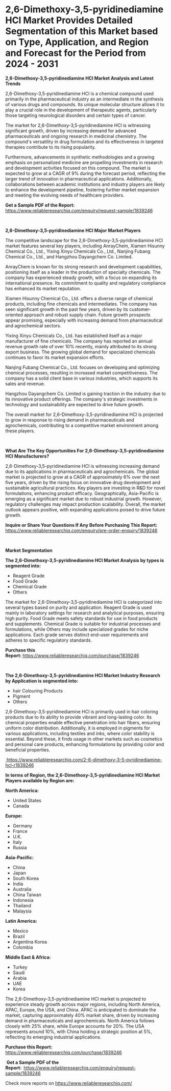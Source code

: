<p><h1>2,6-Dimethoxy-3,5-pyridinediamine HCl Market Provides Detailed Segmentation of this Market based on Type, Application, and Region and Forecast for the Period from 2024 - 2031</h1></p><p><strong>2,6-Dimethoxy-3,5-pyridinediamine HCl Market Analysis and Latest Trends</strong></p>
<p><p>2,6-Dimethoxy-3,5-pyridinediamine HCl is a chemical compound used primarily in the pharmaceutical industry as an intermediate in the synthesis of various drugs and compounds. Its unique molecular structure allows it to play a crucial role in the development of therapeutic agents, particularly those targeting neurological disorders and certain types of cancer. </p><p>The market for 2,6-Dimethoxy-3,5-pyridinediamine HCl is witnessing significant growth, driven by increasing demand for advanced pharmaceuticals and ongoing research in medicinal chemistry. The compound's versatility in drug formulation and its effectiveness in targeted therapies contribute to its rising popularity. </p><p>Furthermore, advancements in synthetic methodologies and a growing emphasis on personalized medicine are propelling investments in research and development activities focused on this compound. The market is expected to grow at a CAGR of 9% during the forecast period, reflecting the larger trend of innovation in pharmaceutical applications. Additionally, collaborations between academic institutions and industry players are likely to enhance the development pipeline, fostering further market expansion and meeting the evolving needs of healthcare providers.</p></p>
<p><strong>Get a Sample PDF of the Report:&nbsp;</strong> <a href="https://www.reliableresearchiq.com/enquiry/request-sample/1839246?utm_campaign=1144&utm_medium=2&utm_source=Github&utm_content=ia&utm_term=31122024&utm_id=26-dimethoxy-35-pyridinediamine-hcl">https://www.reliableresearchiq.com/enquiry/request-sample/1839246</a></p>
<p>&nbsp;</p>
<p><strong>2,6-Dimethoxy-3,5-pyridinediamine HCl Major Market Players</strong></p>
<p><p>The competitive landscape for the 2,6-Dimethoxy-3,5-pyridinediamine HCl market features several key players, including AnrayChem, Xiamen Hisunny Chemical Co., Ltd., Yixing Xinyu Chemicals Co., Ltd., Nanjing Fubang Chemical Co., Ltd., and Hangzhou Dayangchem Co. Limited. </p><p>AnrayChem is known for its strong research and development capabilities, positioning itself as a leader in the production of specialty chemicals. The company has experienced steady growth, with a focus on expanding its international presence. Its commitment to quality and regulatory compliance has enhanced its market reputation.</p><p>Xiamen Hisunny Chemical Co., Ltd. offers a diverse range of chemical products, including fine chemicals and intermediates. The company has seen significant growth in the past few years, driven by its customer-oriented approach and robust supply chain. Future growth prospects appear promising, especially with increasing demand from pharmaceutical and agrochemical sectors.</p><p>Yixing Xinyu Chemicals Co., Ltd. has established itself as a major manufacturer of fine chemicals. The company has reported an annual revenue growth rate of over 10% recently, mainly attributed to its strong export business. The growing global demand for specialized chemicals continues to favor its market expansion efforts.</p><p>Nanjing Fubang Chemical Co., Ltd. focuses on developing and optimizing chemical processes, resulting in increased market competitiveness. The company has a solid client base in various industries, which supports its sales and revenue.</p><p>Hangzhou Dayangchem Co. Limited is gaining traction in the industry due to its innovative product offerings. The company's strategic investments in technology and sustainability are expected to drive future growth.</p><p>The overall market for 2,6-Dimethoxy-3,5-pyridinediamine HCl is projected to grow in response to rising demand in pharmaceuticals and agrochemicals, contributing to a competitive market environment among these players.</p></p>
<p>&nbsp;</p>
<p><strong>What Are The Key Opportunities For 2,6-Dimethoxy-3,5-pyridinediamine HCl Manufacturers?</strong></p>
<p><p>2,6-Dimethoxy-3,5-pyridinediamine HCl is witnessing increasing demand due to its applications in pharmaceuticals and agrochemicals. The global market is projected to grow at a CAGR of approximately 6% over the next five years, driven by the rising focus on innovative drug development and sustainable agricultural practices. Key players are investing in R&D for novel formulations, enhancing product efficacy. Geographically, Asia-Pacific is emerging as a significant market due to robust industrial growth. However, regulatory challenges may impact production scalability. Overall, the market outlook appears positive, with expanding applications poised to drive future growth.</p></p>
<p><strong>Inquire or Share Your Questions If Any Before Purchasing This Report:</strong> <a href="https://www.reliableresearchiq.com/enquiry/pre-order-enquiry/1839246?utm_campaign=1144&utm_medium=2&utm_source=Github&utm_content=ia&utm_term=31122024&utm_id=26-dimethoxy-35-pyridinediamine-hcl">https://www.reliableresearchiq.com/enquiry/pre-order-enquiry/1839246</a></p>
<p>&nbsp;</p>
<p><strong>Market Segmentation</strong></p>
<p><strong>The 2,6-Dimethoxy-3,5-pyridinediamine HCl Market Analysis by types is segmented into:</strong></p>
<p><ul><li>Reagent Grade</li><li>Food Grade</li><li>Chemical Grade</li><li>Others</li></ul></p>
<p><p>The market for 2,6-Dimethoxy-3,5-pyridinediamine HCl is categorized into several types based on purity and application. Reagent Grade is used mainly in laboratory settings for research and analytical purposes, ensuring high purity. Food Grade meets safety standards for use in food products and supplements. Chemical Grade is suitable for industrial processes and formulations, while Others may include specialized grades for niche applications. Each grade serves distinct end-user requirements and adheres to specific regulatory standards.</p></p>
<p><strong>Purchase this Report:&nbsp;</strong><a href="https://www.reliableresearchiq.com/purchase/1839246?utm_campaign=1144&utm_medium=2&utm_source=Github&utm_content=ia&utm_term=31122024&utm_id=26-dimethoxy-35-pyridinediamine-hcl">https://www.reliableresearchiq.com/purchase/1839246</a></p>
<p>&nbsp;</p>
<p><strong>The 2,6-Dimethoxy-3,5-pyridinediamine HCl Market Industry Research by Application is segmented into:</strong></p>
<p><ul><li>hair Colouring Products</li><li>Pigment</li><li>Others</li></ul></p>
<p><p>2,6-Dimethoxy-3,5-pyridinediamine HCl is primarily used in hair coloring products due to its ability to provide vibrant and long-lasting color. Its chemical properties enable effective penetration into hair fibers, ensuring uniform color distribution. Additionally, it is employed in pigments for various applications, including textiles and inks, where color stability is essential. Beyond these, it finds usage in other markets such as cosmetics and personal care products, enhancing formulations by providing color and beneficial properties.</p></p>
<p><a href="https://www.reliableresearchiq.com/2-6-dimethoxy-3-5-pyridinediamine-hcl-r1839246?utm_campaign=1144&utm_medium=2&utm_source=Github&utm_content=ia&utm_term=31122024&utm_id=26-dimethoxy-35-pyridinediamine-hcl">&nbsp;https://www.reliableresearchiq.com/2-6-dimethoxy-3-5-pyridinediamine-hcl-r1839246</a></p>
<p><strong>In terms of Region, the 2,6-Dimethoxy-3,5-pyridinediamine HCl Market Players available by Region are:</strong></p>
<p>
    <p> <strong> North America: </strong>
        <ul>
            <li>United States</li>
            <li>Canada</li>
        </ul>
        </p> 
    <p> <strong> Europe: </strong>
        <ul>
            <li>Germany</li>
            <li>France</li>
            <li>U.K.</li>
            <li>Italy</li>
            <li>Russia</li>
        </ul>
        </p> 
    <p> <strong> Asia-Pacific: </strong>
        <ul>
            <li>China</li>
            <li>Japan</li>
            <li>South Korea</li>
            <li>India</li>
            <li>Australia</li>
            <li>China Taiwan</li>
            <li>Indonesia</li>
            <li>Thailand</li>
            <li>Malaysia</li>
        </ul>
        </p> 
    <p> <strong> Latin America: </strong>
        <ul>
            <li>Mexico</li>
            <li>Brazil</li>
            <li>Argentina Korea</li>
            <li>Colombia</li>
        </ul>
        </p> 
    <p> <strong> Middle East & Africa: </strong>
        <ul>
            <li>Turkey</li>
            <li>Saudi</li>
            <li>Arabia</li>
            <li>UAE</li>
            <li>Korea</li>
        </ul>
    </p>
    </p>
<p><p>The 2,6-Dimethoxy-3,5-pyridinediamine HCl market is projected to experience steady growth across major regions, including North America, APAC, Europe, the USA, and China. APAC is anticipated to dominate the market, capturing approximately 40% market share, driven by increasing demand in pharmaceuticals and agrochemicals. North America follows closely with 25% share, while Europe accounts for 20%. The USA represents around 10%, with China holding a strategic position at 5%, reflecting its emerging industrial applications.</p></p>
<p><strong>Purchase this Report: </strong><a href="https://www.reliableresearchiq.com/purchase/1839246?utm_campaign=1144&utm_medium=2&utm_source=Github&utm_content=ia&utm_term=31122024&utm_id=26-dimethoxy-35-pyridinediamine-hcl">https://www.reliableresearchiq.com/purchase/1839246</a></p>
<p>&nbsp;<strong>Get a Sample PDF of the Report:&nbsp;&nbsp;</strong><a href="https://www.reliableresearchiq.com/enquiry/request-sample/1839246?utm_campaign=1144&utm_medium=2&utm_source=Github&utm_content=ia&utm_term=31122024&utm_id=26-dimethoxy-35-pyridinediamine-hcl">https://www.reliableresearchiq.com/enquiry/request-sample/1839246</a></p>
<p><strong></strong></p>
<p>Check more reports on <a href="https://www.reliableresearchiq.com/?utm_campaign=1144&utm_medium=2&utm_source=Github&utm_content=ia&utm_term=31122024&utm_id=26-dimethoxy-35-pyridinediamine-hcl">https://www.reliableresearchiq.com/</a></p>